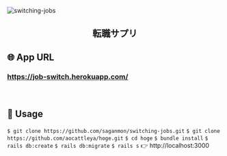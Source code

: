 ![switching-jobs](https://user-images.githubusercontent.com/59816193/76177565-fdbc1680-61f7-11ea-853f-b04f6943c2f9.png)

<h2 align="center">転職サプリ</h2>

## 🌐 App URL

### **https://job-switch.herokuapp.com/**  
　
## 💬 Usage

`$ git clone https://github.com/saganmon/switching-jobs.git`
`$ git clone https://github.com/aocattleya/hoge.git`
`$ cd hoge`
`$ bundle install`
`$ rails db:create`
`$ rails db:migrate`
`$ rails s`
👉 http://localhost:3000
